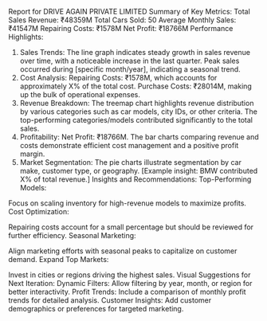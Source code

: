 Report for DRIVE AGAIN PRIVATE LIMITED
Summary of Key Metrics:
Total Sales Revenue: ₹48359M
Total Cars Sold: 50
Average Monthly Sales: ₹41547M
Repairing Costs: ₹1578M
Net Profit: ₹18766M
Performance Highlights:
1. Sales Trends:
The line graph indicates steady growth in sales revenue over time, with a noticeable increase in the last quarter.
Peak sales occurred during [specific month/year], indicating a seasonal trend.
2. Cost Analysis:
Repairing Costs: ₹1578M, which accounts for approximately X% of the total cost.
Purchase Costs: ₹28014M, making up the bulk of operational expenses.
3. Revenue Breakdown:
The treemap chart highlights revenue distribution by various categories such as car models, city IDs, or other criteria.
The top-performing categories/models contributed significantly to the total sales.
4. Profitability:
Net Profit: ₹18766M.
The bar charts comparing revenue and costs demonstrate efficient cost management and a positive profit margin.
5. Market Segmentation:
The pie charts illustrate segmentation by car make, customer type, or geography.
[Example insight: BMW contributed X% of total revenue.]
Insights and Recommendations:
Top-Performing Models:

Focus on scaling inventory for high-revenue models to maximize profits.
Cost Optimization:

Repairing costs account for a small percentage but should be reviewed for further efficiency.
Seasonal Marketing:

Align marketing efforts with seasonal peaks to capitalize on customer demand.
Expand Top Markets:

Invest in cities or regions driving the highest sales.
Visual Suggestions for Next Iteration:
Dynamic Filters: Allow filtering by year, month, or region for better interactivity.
Profit Trends: Include a comparison of monthly profit trends for detailed analysis.
Customer Insights: Add customer demographics or preferences for targeted marketing.

